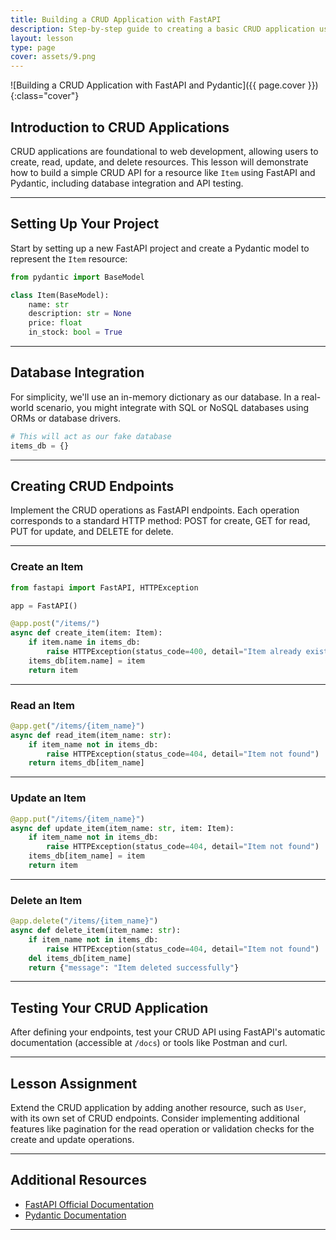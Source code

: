 ```yaml
---
title: Building a CRUD Application with FastAPI
description: Step-by-step guide to creating a basic CRUD application using FastAPI and Pydantic, covering database integration, endpoint creation, and testing.
layout: lesson
type: page
cover: assets/9.png
---
```


![Building a CRUD Application with FastAPI and Pydantic]({{ page.cover }}){:class="cover"}

## Introduction to CRUD Applications

CRUD applications are foundational to web development, allowing users to create, read, update, and delete resources. This lesson will demonstrate how to build a simple CRUD API for a resource like `Item` using FastAPI and Pydantic, including database integration and API testing.

---

## Setting Up Your Project

Start by setting up a new FastAPI project and create a Pydantic model to represent the `Item` resource:

```python
from pydantic import BaseModel

class Item(BaseModel):
    name: str
    description: str = None
    price: float
    in_stock: bool = True
```

---

## Database Integration

For simplicity, we'll use an in-memory dictionary as our database. In a real-world scenario, you might integrate with SQL or NoSQL databases using ORMs or database drivers.

```python
# This will act as our fake database
items_db = {}
```

---

## Creating CRUD Endpoints

Implement the CRUD operations as FastAPI endpoints. Each operation corresponds to a standard HTTP method: POST for create, GET for read, PUT for update, and DELETE for delete.

---

### Create an Item

```python
from fastapi import FastAPI, HTTPException

app = FastAPI()

@app.post("/items/")
async def create_item(item: Item):
    if item.name in items_db:
        raise HTTPException(status_code=400, detail="Item already exists")
    items_db[item.name] = item
    return item
```

---

### Read an Item

```python
@app.get("/items/{item_name}")
async def read_item(item_name: str):
    if item_name not in items_db:
        raise HTTPException(status_code=404, detail="Item not found")
    return items_db[item_name]
```

---

### Update an Item

```python
@app.put("/items/{item_name}")
async def update_item(item_name: str, item: Item):
    if item_name not in items_db:
        raise HTTPException(status_code=404, detail="Item not found")
    items_db[item_name] = item
    return item
```

---

### Delete an Item

```python
@app.delete("/items/{item_name}")
async def delete_item(item_name: str):
    if item_name not in items_db:
        raise HTTPException(status_code=404, detail="Item not found")
    del items_db[item_name]
    return {"message": "Item deleted successfully"}
```

---

## Testing Your CRUD Application

After defining your endpoints, test your CRUD API using FastAPI's automatic documentation (accessible at `/docs`) or tools like Postman and curl.

---

## Lesson Assignment

Extend the CRUD application by adding another resource, such as `User`, with its own set of CRUD endpoints. Consider implementing additional features like pagination for the read operation or validation checks for the create and update operations.

---

## Additional Resources

- [FastAPI Official Documentation](https://fastapi.tiangolo.com/tutorial/)
- [Pydantic Documentation](https://pydantic-docs.helpmanual.io/)

---
